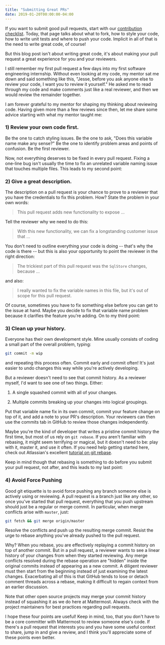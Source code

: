 ```yaml
---
title: "Submitting Great PRs"
date: 2019-01-20T00:00:00-04:00
---
```


If you want to submit good pull requests, start with our [contribution checklist](https://developers.mattermost.com/contribute/getting-started/contribution-checklist/). Today, that page talks about what to fork, how to style your code, how to write unit tests and where to push your code. Implicit in all of that is the need to write great code, of course!

But this blog post isn't about writing great code, it's about making your pull request a great experience for you and your reviewers.

I still remember my first pull request a few days into my first software engineering internship. Without even looking at my code, my mentor sat me down and said something like this, "Jesse, before you ask anyone else to review your code, I want you to review it yourself." He asked me to read through my code and make comments just like a real reviewer, and then we would review the remainder together.

I am forever grateful to my mentor for shaping my thinking about reviewing code. Having given more than a few reviews since then, let me share some advice starting with what my mentor taught me:

### 1) Review your own code first.

Be the one to catch styling issues. Be the one to ask, "Does this variable name make any sense?" Be the one to identify problem areas and points of confusion. Be the first reviewer.

Now, not everything deserves to be fixed in every pull request. Fixing a one-line bug isn't usually the time to fix an unrelated variable naming issue that touches multiple files. This leads to my second point:

### 2) Give a great description.

The description on a pull request is your chance to prove to a reviewer that you have the credentials to fix this problem. How? State the problem in your own words:

> This pull request adds new functionality to expose ...

Tell the reviewer why we need to do this:

> With this new functionality, we can fix a longstanding customer issue that ...

You don't need to outline everything your code is doing -- that's why the code is there -- but this is also your opportunity to point the reviewer in the right direction:

> The trickiest part of this pull request was the `SqlStore` changes, because ...

and also:

> I really wanted to fix the variable names in this file, but it's out of scope for this pull request.

Of course, sometimes you have to fix something else before you can get to the issue at hand. Maybe you decide to fix that variable name problem because it clarifies the feature you're adding. On to my third point:

### 3) Clean up your history.

Everyone has their own development style. Mine usually consists of coding a small part of the overall problem, typing:

```sh
git commit -m wip
```

and repeating this process often. Commit early and commit often! It's just easier to undo changes this way while you're actively developing.

But a reviewer doesn't need to see that commit history. As a reviewer myself, I'd want to see one of two things. Either:

1. A single squashed commit with all of your changes.

2. Multiple commits breaking up your changes into logical groupings.

Put that variable name fix in its own commit, commit your feature change on top of it, and add a note to your PR's description. Your reviewers can then use the commits tab in GitHub to review those changes independently.

Maybe you're the kind of developer that writes a pristine commit history the first time, but most of us rely on `git rebase`. If you aren't familiar with rebasing, it might seem terrifying or magical, but it doesn't need to be: play with it, master it, and use it often. If you need help getting started here, check out Atlassian's excellent [tutorial on git rebase](https://www.atlassian.com/git/tutorials/rewriting-history/git-rebase).

Keep in mind though that rebasing is something to do before you submit your pull request, not after, and this leads to my last point:

### 4) Avoid Force Pushing

Good git etiquette is to avoid force pushing any branch someone else is actively using or reviewing. A pull request is a branch just like any other, so once you've started that pull request, everything that you push upstream should just be a regular or merge commit. In particular, when merge conflicts arise with `master`, just:

```sh
git fetch && git merge origin/master
```

Resolve the conflicts and push up the resulting merge commit. Resist the urge to rebase anything you've already pushed to the pull request.

Why? When you rebase, you are effectively replaying a commit history on top of another commit. But in a pull request, a reviewer wants to see a linear history of your changes from when they started reviewing. Any merge conflicts resolved during the rebase operation are "hidden" inside the original commits instead of appearing as a new commit. A diligent reviewer must then start from the beginning instead of just examining the latest changes. Exacerbating all of this is that GitHub tends to lose or detach comment threads across a rebase, making it difficult to regain context from an earlier discussion.

Note that other open source projects may merge your commit history instead of squashing it as we do here at Mattermost. Always check with the project maintainers for best practices regarding pull requests.

I hope these four points are useful! Keep in mind, too, that you don't have to be a core committer with Mattermost to review someone else's code. If there's a pull request that interests you and you have some useful context to share, jump in and give a review, and I think you'll appreciate some of these points even better.
